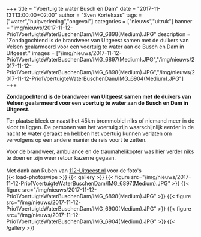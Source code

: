 +++
title = "Voertuig te water Busch en Dam"
date = "2017-11-13T13:00:00+02:00"
author = "Sven Kortekaas"
tags = ["water","hulpverlening","ongeval"]
categories = ["nieuws","uitruk"]
banner = "img/nieuws/2017-11-12-Prio1VoertuigteWaterBuschenDam/IMG_6898(Medium).JPG"
description = "Zondagochtend is de brandweer van Uitgeest samen met de duikers van Velsen gealarmeerd voor een voertuig te water aan de Busch en Dam in Uitgeest."
images = ["/img/nieuws/2017-11-12-Prio1VoertuigteWaterBuschenDam/IMG_6897(Medium).JPG","/img/nieuws/2017-11-12-Prio1VoertuigteWaterBuschenDam/IMG_6898(Medium).JPG","/img/nieuws/2017-11-12-Prio1VoertuigteWaterBuschenDam/IMG_6904(Medium).JPG"]
+++

**Zondagochtend is de brandweer van Uitgeest samen met de duikers van Velsen gealarmeerd voor een voertuig te water aan de Busch en Dam in Uitgeest.**  
  
Ter plaatse bleek er naast het 45km brommobiel niks of niemand meer in de sloot te liggen. De personen van het voertuig zijn waarschijnlijk eerder in de nacht te water geraakt en hebben het voertuig kunnen verlaten om vervolgens op een andere manier de reis voort te zetten.  

Voor de brandweer, ambulance en de traumahelikopter was hier verder niks te doen en zijn weer retour kazerne gegaan.  
​  
Met dank aan Ruben van [112-Uitgeest.nl](https://www.112-uitgeest.nl) voor de foto's  
​
{{< load-photoswipe >}}
{{< gallery >}}
  {{< figure src="/img/nieuws/2017-11-12-Prio1VoertuigteWaterBuschenDam/IMG_6897(Medium).JPG" >}}
  {{< figure src="/img/nieuws/2017-11-12-Prio1VoertuigteWaterBuschenDam/IMG_6898(Medium).JPG" >}}
  {{< figure src="/img/nieuws/2017-11-12-Prio1VoertuigteWaterBuschenDam/IMG_6900(Medium).JPG" >}}
  {{< figure src="/img/nieuws/2017-11-12-Prio1VoertuigteWaterBuschenDam/IMG_6904(Medium).JPG" >}}
{{< /gallery >}}